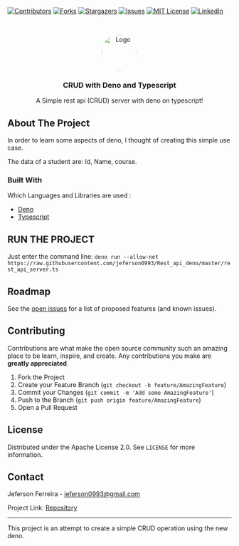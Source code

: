 [![Contributors][contributors-shield]][contributors-url]
[![Forks][forks-shield]][forks-url]
[![Stargazers][stars-shield]][stars-url]
[![Issues][issues-shield]][issues-url]
[![MIT License][license-shield]][license-url]
[![LinkedIn][linkedin-shield]][linkedin-url]


<br />
<p align="center">
  <a href="https://github.com/othneildrew/Best-README-Template">
    <img src="https://user-images.githubusercontent.com/29678099/71330693-1ed06d80-250d-11ea-9b98-a04279392272.jpeg" alt="Logo" width="80" height="80" style="border-radius: 50%;">
  </a>

  <h3 align="center">CRUD with Deno and Typescript</h3>

  <p align="center">
   A Simple rest api (CRUD) server with deno on typescript!
  </p>
</p>

<!-- ABOUT THE PROJECT -->
## About The Project

In order to learn some aspects of deno, I thought of creating this simple use case.

The data of a student are: Id, Name, course.

### Built With
Which Languages and Libraries are used :
* [Deno](https://deno.land/)
* [Typescript](https://www.typescriptlang.org/)

## RUN THE PROJECT
Just enter the command line:
`deno run --allow-net https://raw.githubusercontent.com/jeferson0993/Rest_api_deno/master/rest_api_server.ts`

<!-- ROADMAP -->
## Roadmap

See the [open issues](https://github.com/jeferson0993/crud-vuejs-firebase/issues) for a list of proposed features (and known issues).



<!-- CONTRIBUTING -->
## Contributing

Contributions are what make the open source community such an amazing place to be learn, inspire, and create. Any contributions you make are **greatly appreciated**.

1. Fork the Project
2. Create your Feature Branch (`git checkout -b feature/AmazingFeature`)
3. Commit your Changes (`git commit -m 'Add some AmazingFeature'`)
4. Push to the Branch (`git push origin feature/AmazingFeature`)
5. Open a Pull Request



<!-- LICENSE -->
## License

Distributed under the Apache License 2.0. See `LICENSE` for more information.



<!-- CONTACT -->
## Contact

Jeferson Ferreira - jeferson0993@gmail.com

Project Link: [Repository](https://github.com/jeferson0993/Rest_api_deno)

---

<!-- MARKDOWN LINKS & IMAGES -->
<!-- https://www.markdownguide.org/basic-syntax/#reference-style-links -->
[contributors-shield]: https://img.shields.io/github/contributors/jeferson0993/Rest_api_deno.svg?style=flat-square
[contributors-url]: https://github.com/jeferson0993/Rest_api_deno/graphs/contributors
[forks-shield]: https://img.shields.io/github/forks/jeferson0993/Rest_api_deno.svg?style=flat-square
[forks-url]: https://github.com/jeferson0993/Rest_api_deno/network/members
[stars-shield]: https://img.shields.io/github/stars/jeferson0993/Rest_api_deno.svg?style=flat-square
[stars-url]: https://github.com/jeferson0993/Rest_api_deno/stargazers
[issues-shield]: https://img.shields.io/github/issues/jeferson0993/Rest_api_deno.svg?style=flat-square
[issues-url]: https://github.com/jeferson0993/Rest_api_deno/issues
[license-shield]: https://img.shields.io/github/license/jeferson0993/Rest_api_deno.svg?style=flat-square
[license-url]: https://github.com/jeferson0993/Rest_api_deno/blob/master/LICENSE
[linkedin-shield]: https://img.shields.io/badge/-LinkedIn-black.svg?style=flat-square&logo=linkedin&colorB=555
[linkedin-url]: https://www.linkedin.com/in/jeferson-ferreira-4a036b143/
[home-screenshot]: https://user-images.githubusercontent.com/29678099/71330655-f47eb000-250c-11ea-8f5c-3069b4c708f7.png
[add-screenshot]: https://user-images.githubusercontent.com/29678099/71330627-db75ff00-250c-11ea-8fe5-a2c1a02c1550.png
This project is an attempt to create a simple CRUD operation using the new deno.
